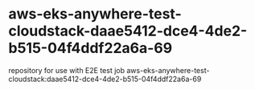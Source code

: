# aws-eks-anywhere-test-cloudstack-daae5412-dce4-4de2-b515-04f4ddf22a6a-69
repository for use with E2E test job aws-eks-anywhere-test-cloudstack:daae5412-dce4-4de2-b515-04f4ddf22a6a-69
